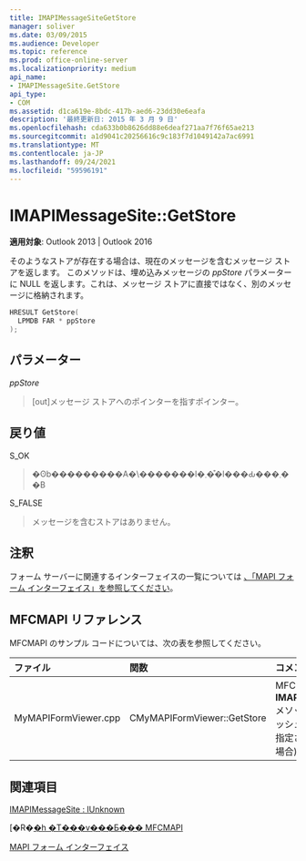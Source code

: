 ```yaml
---
title: IMAPIMessageSiteGetStore
manager: soliver
ms.date: 03/09/2015
ms.audience: Developer
ms.topic: reference
ms.prod: office-online-server
ms.localizationpriority: medium
api_name:
- IMAPIMessageSite.GetStore
api_type:
- COM
ms.assetid: d1ca619e-8bdc-417b-aed6-23dd30e6eafa
description: '最終更新日: 2015 年 3 月 9 日'
ms.openlocfilehash: cda633b0b8626dd88e6deaf271aa7f76f65ae213
ms.sourcegitcommit: a1d9041c20256616c9c183f7d1049142a7ac6991
ms.translationtype: MT
ms.contentlocale: ja-JP
ms.lasthandoff: 09/24/2021
ms.locfileid: "59596191"
---
```

# <a name="imapimessagesitegetstore"></a>IMAPIMessageSite::GetStore

  
  
**適用対象**: Outlook 2013 | Outlook 2016 
  
そのようなストアが存在する場合は、現在のメッセージを含むメッセージ ストアを返します。 このメソッドは、埋め込みメッセージの  _ppStore_ パラメーターに NULL を返します。これは、メッセージ ストアに直接ではなく、別のメッセージに格納されます。 
  
```cpp
HRESULT GetStore(
  LPMDB FAR * ppStore
);
```

## <a name="parameters"></a>パラメーター

 _ppStore_
  
> [out]メッセージ ストアへのポインターを指すポインター。
    
## <a name="return-value"></a>戻り値

S_OK 
  
> �ʘb���������A�\�������l�܂��͒l���Ԃ���܂��B
    
S_FALSE 
  
> メッセージを含むストアはありません。
    
## <a name="remarks"></a>注釈

フォーム サーバーに関連するインターフェイスの一覧については [、「MAPI フォーム インターフェイス」を参照してください](mapi-form-interfaces.md)。
  
## <a name="mfcmapi-reference"></a>MFCMAPI リファレンス

MFCMAPI のサンプル コードについては、次の表を参照してください。
  
|**ファイル**|**関数**|**コメント**|
|:-----|:-----|:-----|
|MyMAPIFormViewer.cpp  <br/> |CMyMAPIFormViewer::GetStore  <br/> |MFCMAPI は **IMAPIMessageSite::GetStore** メソッドを使用して、現在キャッシュされているポインターを指定されたストア (使用可能な場合) に取得します。  <br/> |
   
## <a name="see-also"></a>関連項目



[IMAPIMessageSite : IUnknown](imapimessagesiteiunknown.md)


[�R�[�h �T���v���Ƃ��� MFCMAPI](mfcmapi-as-a-code-sample.md)
  
[MAPI フォーム インターフェイス](mapi-form-interfaces.md)

